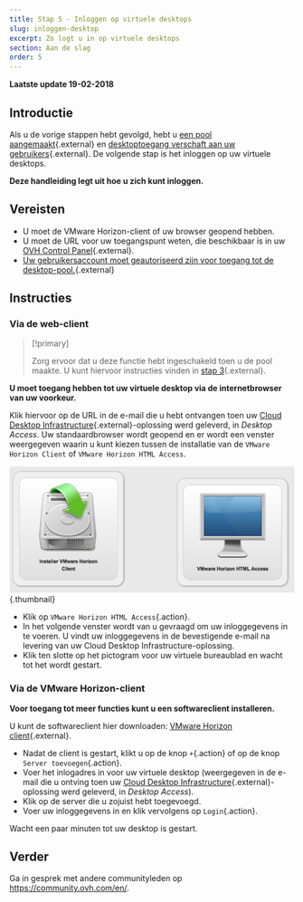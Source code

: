 ```yaml
---
title: Stap 5 - Inloggen op virtuele desktops
slug: inloggen-desktop
excerpt: Zo logt u in op virtuele desktops
section: Aan de slag
order: 5
---
```


**Laatste update 19-02-2018**

## Introductie

Als u de vorige stappen hebt gevolgd, hebt u [een pool aangemaakt](https://docs.ovh.com/nl/cloud-desktop-infrastructure/howto-create-pool/){.external} en [desktoptoegang verschaft aan uw gebruikers](https://docs.ovh.com/nl/cloud-desktop-infrastructure/attribution-desk/){.external}. De volgende stap is het inloggen op uw virtuele desktops.

**Deze handleiding legt uit hoe u zich kunt inloggen.**

## Vereisten

- U moet de VMware Horizon-client of uw browser geopend hebben.
- U moet de URL voor uw toegangspunt weten, die beschikbaar is in uw [OVH Control Panel](https://www.ovh.com/auth/?action=gotomanager){.external}.
- [Uw gebruikersaccount moet geautoriseerd zijn voor toegang tot de desktop-pool.](https://docs.ovh.com/nl/cloud-desktop-infrastructure/attribution-desk/){.external}


## Instructies

### Via de web-client


> [!primary]
>
> Zorg ervoor dat u deze functie hebt ingeschakeld toen u de pool maakte. U kunt hiervoor instructies vinden in [stap 3](https://docs.ovh.com/nl/cloud-desktop-infrastructure/attribution-desk/){.external}.
> 

**U moet toegang hebben tot uw virtuele desktop via de internetbrowser van uw voorkeur.**

Klik hiervoor op de URL in de e-mail die u hebt ontvangen toen uw [Cloud Desktop Infrastructure](https://www.ovh.com/nl/cloud/cloud-desktop/infrastructure/){.external}-oplossing werd geleverd, in *Desktop Access*. Uw standaardbrowser wordt geopend en er wordt een venster weergegeven waarin u kunt kiezen tussen de installatie van de `VMware Horizon Client` of `VMware Horizon HTML Access`.

![ Horizon bestemmingspagina](images/1200.png){.thumbnail}

- Klik op `VMware Horizon HTML Access`{.action}.
- In het volgende venster wordt van u gevraagd om uw inloggegevens in te voeren. U vindt uw inloggegevens in de bevestigende e-mail na levering van uw Cloud Desktop Infrastructure-oplossing.
- Klik ten slotte op het pictogram voor uw virtuele bureaublad en wacht tot het wordt gestart.


### Via de VMware Horizon-client

**Voor toegang tot meer functies kunt u een softwareclient installeren.**

U kunt de softwareclient hier downloaden: [VMware Horizon client](https://my.vmware.com/en/web/vmware/info/slug/desktop_end_user_computing/vmware_horizon_clients/4_0){.external}.

- Nadat de client is gestart, klikt u op de knop `+`{.action} of op de knop `Server toevoegen`{.action}.
- Voer het inlogadres in voor uw virtuele desktop (weergegeven in de e-mail die u ontving toen uw [Cloud Desktop Infrastructure](https://www.ovh.com/nl/cloud/cloud-desktop/infrastructure/){.external}-oplossing werd geleverd, in *Desktop Access*).
- Klik op de server die u zojuist hebt toegevoegd.
- Voer uw inloggegevens in en klik vervolgens op `Login`{.action}.

Wacht een paar minuten tot uw desktop is gestart.

## Verder

Ga in gesprek met andere communityleden op <https://community.ovh.com/en/>.